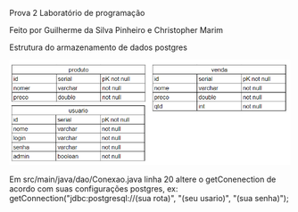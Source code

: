 Prova 2 Laboratório de programação

Feito por Guilherme da Silva Pinheiro e Christopher Marim


Estrutura do armazenamento de dados postgres

![alt text](https://github.com/guilhermepinheiro12/Prova2Lab/blob/main/diagrama.png)

Em src/main/java/dao/Conexao.java
linha 20 
altere o getConenection de acordo com suas configurações postgres, ex: getConnection("jdbc:postgresql://(sua rota)", "(seu usario)", "(sua senha)");

